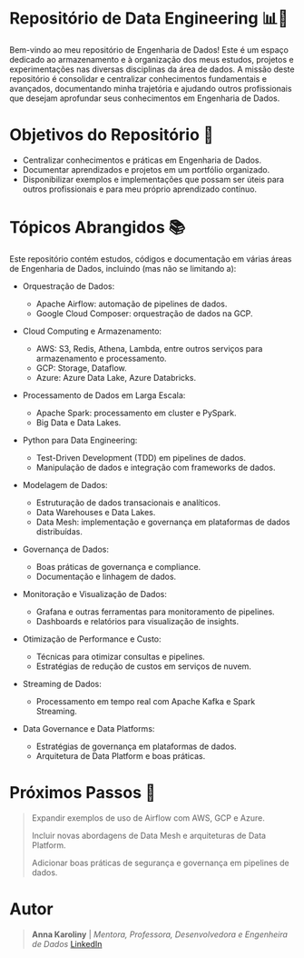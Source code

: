# Repositório de Data Engineering 📊🚀
Bem-vindo ao meu repositório de Engenharia de Dados! Este é um espaço dedicado ao armazenamento e à organização dos meus estudos, projetos e experimentações nas diversas disciplinas da área de dados. A missão deste repositório é consolidar e centralizar conhecimentos fundamentais e avançados, documentando minha trajetória e ajudando outros profissionais que desejam aprofundar seus conhecimentos em Engenharia de Dados.

# Objetivos do Repositório 🎯
- Centralizar conhecimentos e práticas em Engenharia de Dados.
- Documentar aprendizados e projetos em um portfólio organizado.
- Disponibilizar exemplos e implementações que possam ser úteis para outros profissionais e para meu próprio aprendizado contínuo.

# Tópicos Abrangidos 📚
Este repositório contém estudos, códigos e documentação em várias áreas de Engenharia de Dados, incluindo (mas não se limitando a):

- Orquestração de Dados:

    - Apache Airflow: automação de pipelines de dados.
    - Google Cloud Composer: orquestração de dados na GCP.

- Cloud Computing e Armazenamento:

    - AWS: S3, Redis, Athena, Lambda, entre outros serviços para armazenamento e processamento.
    - GCP: Storage, Dataflow.
    - Azure: Azure Data Lake, Azure Databricks.

- Processamento de Dados em Larga Escala:

    - Apache Spark: processamento em cluster e PySpark.
    - Big Data e Data Lakes.

- Python para Data Engineering:

    - Test-Driven Development (TDD) em pipelines de dados.
    - Manipulação de dados e integração com frameworks de dados.

- Modelagem de Dados:

    - Estruturação de dados transacionais e analíticos.
    - Data Warehouses e Data Lakes.
    - Data Mesh: implementação e governança em plataformas de dados distribuídas.

- Governança de Dados:

  - Boas práticas de governança e compliance.
  -  Documentação e linhagem de dados.

- Monitoração e Visualização de Dados:

    - Grafana e outras ferramentas para monitoramento de pipelines.
    - Dashboards e relatórios para visualização de insights.

- Otimização de Performance e Custo:

    - Técnicas para otimizar consultas e pipelines.
    - Estratégias de redução de custos em serviços de nuvem.

- Streaming de Dados:

    - Processamento em tempo real com Apache Kafka e Spark Streaming.

- Data Governance e Data Platforms:

    - Estratégias de governança em plataformas de dados.
    - Arquitetura de Data Platform e boas práticas.

# Próximos Passos 🧭
> Expandir exemplos de uso de Airflow com AWS, GCP e Azure.
> 
> Incluir novas abordagens de Data Mesh e arquiteturas de Data Platform.
> 
> Adicionar boas práticas de segurança e governança em pipelines de dados.

# Autor

> **Anna Karoliny** | _Mentora, Professora, Desenvolvedora e Engenheira de Dados_ [LinkedIn](https://www.linkedin.com/in/anna-karoliny-matias-dos-santos/)